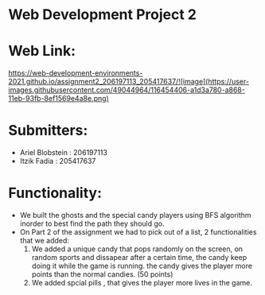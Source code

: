# Web Development Project 2
# Web Link:
https://web-development-environments-2021.github.io/assignment2_206197113_205417637/![image](https://user-images.githubusercontent.com/49044964/116454406-a1d3a780-a868-11eb-93fb-8ef1569e4a8e.png)
# Submitters:
- Ariel Blobstein : 206197113
- Itzik Fadia : 205417637
# Functionality:
- We built the ghosts and the special candy players using BFS algorithm inorder to best find the path they should go.
- On Part 2 of the assignment we had to pick out of a list, 2 functionalities that we added:
  1) We added a unique candy that pops randomly on the screen, on random sports and dissapear after a certain time, the candy keep doing it while the game is running. the candy gives the player more points than the normal candies. (50 points)
  2) We added spcial pills , that gives the player more lives in the game.

 
